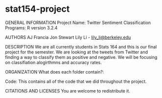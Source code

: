 # stat154-project
GENERAL INFORMATION Project Name: Twitter Sentiment Classification 
Programs: 
R version 3.2.4

AUTHORS 
AJ Francia
Jon Stewart
Lily Li - lily_li@berkeley.edu


DESCRIPTION We are all currently students in Stats 164 and this is our final project for the semester. We are looking at the tweets from Twitter and finding a way to classify them as positive and negative. We will be focusing on classifiation alogirthmns and accuracy rates. 

ORGANIZATION What does each folder contain?:

Code: This contains all of the code that we did throughout the project.


CITATIONS AND LICENSES You are welcome to redistribute it.